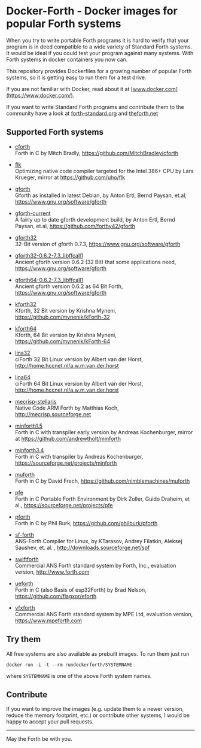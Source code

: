 # Docker-Forth - Docker images for popular Forth systems

When you try to write portable Forth programs it is hard to verify
that your program is in deed compatible to a wide variety of 
Standard Forth systems. It would be ideal if you could test your 
program against many systems. With Forth systems in docker containers
you now can.

This repository provides Dockerfiles for a growing number of 
popular Forth systems, so it is getting easy to run them for a
test drive.

If you are not familiar with Docker, read about it at
[www.docker.com](https://www.docker.com/).

If you want to write Standard Forth programs and contribute
them to the community have a look at
[forth-standard.org](http://forth-standard.org/ "Forth standard web page")
and 
[theforth.net](https://theforth.net/ "The Forthnet")

## Supported Forth systems

- [cforth](./cforth)  
  Forth in C by Mitch Bradly, https://github.com/MitchBradley/cforth 

- [flk](./flk)  
  Optimizing native code compiler targeted for the Intel 386+ CPU by Lars Krueger, mirror at https://github.com/uho/flk

- [gforth](./gforth)  
  Gforth as installed in latest Debian, by Anton Ertl, Bernd Paysan, et.al,  https://www.gnu.org/software/gforth

- [gforth-current](./gforth-current)  
  A fairly up to date gforth development build, by Anton Ertl, Bernd Paysan, et.al, https://github.com/forthy42/gforth

- [gforth32](./gforth32)  
  32-Bit version of gforth 0.7.3, https://www.gnu.org/software/gforth

- [gforth32-0.6.2-7.3_libffcall1](./gforth32-0.6.2-7.3_libffcall1)  
  Ancient gforth version 0.6.2 (32 Bit) that some applications need, https://www.gnu.org/software/gforth

- [gforth64-0.6.2-7.3_libffcall1](./gforth64-0.6.2-7.3_libffcall1)  
  Ancient gforth version 0.6.2 as 64 Bit Forth, https://www.gnu.org/software/gforth 

- [kforth32](./kforth32)  
  Kforth, 32 Bit version by Krishna Myneni, https://github.com/mynenik/kForth-32

- [kforth64](./kforth64)  
  Kforth, 64 Bit version by Krishna Myneni, https://github.com/mynenik/kForth-64

- [lina32](./lina32)  
  ciForth 32 Bit Linux version by Albert van der Horst, http://home.hccnet.nl/a.w.m.van.der.horst

- [lina64](./lina64)  
  ciForth 64 Bit Linux version by Albert van der Horst, http://home.hccnet.nl/a.w.m.van.der.horst

- [mecrisp-stellaris](./mecrisp-stellaris)  
  Native Code ARM Forth by Matthias Koch, http://mecrisp.sourceforge.net 

- [minforth1.5](./minforth1.5)  
  Forth in C with transpiler early version by Andreas Kochenburger, mirror at https://github.com/andrewtholt/minforth

- [minforth3.4](./minforth3.4)  
  Forth in C with transpiler by Andreas Kochenburger, https://sourceforge.net/projects/minforth

- [muforth](./muforth)  
  Forth in C by David Frech, https://github.com/nimblemachines/muforth

- [pfe](./pfe)  
  Forth in C Portable Forth Environment by Dirk Zoller, Guido Draheim, et al., https://sourceforge.net/projects/pfe

- [pforth](./pforth)  
  Forth in C by Phil Burk, https://github.com/philburk/pforth 

- [sf-forth](./sf-forth)  
  ANS-Forth Compiler for Linux, by KTarasov, Andrey Filatkin, Aleksej Saushev, et. al. , http://downloads.sourceforge.net/spf

- [swiftforth](./swiftforth)  
  Commercial ANS Forth standard system by Forth, Inc., evaluation version, http://www.forth.com

- [ueforth](./ueforth)  
  Forth in C (also Basis of esp32Forth) by Brad Nelson, https://github.com/flagxor/eforth

- [vfxforth](./vfxforth)   
  Commercial ANS Forth standard system by MPE Ltd, evaluation version, https://www.mpeforth.com

## Try them

All free systems are also available as prebuilt images. To run them just run

    docker run -i -t --rm rundockerforth/SYSTEMNAME

where `SYSTEMNAME` is one of the above Forth system names.

## Contribute

If you want to improve the images (e.g. update them to a newer version, 
reduce the memory footprint, etc.) or contribute other systems,
I would be happy to accept your pull requests.

----

May the Forth be with you.

